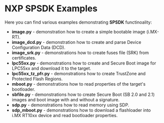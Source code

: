 NXP SPSDK Examples
==================
Here you can find various examples demonstrating **SPSDK** functinoality:

- **image.py** - demonstration how to create a simple bootable image (i.MX-RT).
- **image_dcd.py** - demonstration how to create and parse Device Configuration Data (DCD).
- **image_srk.py** - demonstrations how to create fuses file (SRK) from certificates.
- **lpc55xx.py** - demonstrations how to create and Secure Boot image for LPC55xx and download it to the target.
- **lpc55xx_tz_pfr.py** - demonstrations how to create TrustZone and Protected Flash Regions.
- **mboot.py** - demonstrations how to read properties of the target's bootloader.
- **sbfile.py** - demonstrations how to create Secure Boot (SB 2.0 and 2.1) images and boot image with and without a signature.
- **sdp.py** - demonstrations how to read memory using SDP.
- **sdp_mboot.py** - demonstrations how to download a flashloader into i.MX RT10xx device and read bootloader properties.
